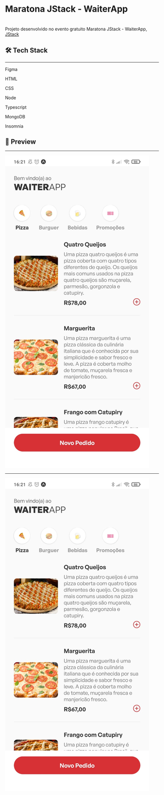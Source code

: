 <h1 style="margin-bottom: 40px">Maratona JStack - WaiterApp</h1>

<div>
  <p>Projeto desenvolvido no evento gratuito Maratona JStack - WaiterApp, <a href="https://jstack.com.br/"> JStack</a></p>

</div>

<div>
  <h2 style="margin-top: 30px">🛠️ Tech Stack</h2>
  <hr>

  <p>Figma</p>
  <p>HTML</p>
  <p>CSS</p>
  <p>Node</p>
  <p>Typescript</p>
  <p>MongoDB</p>
  <p>Insomnia</p>

</div>

<div>
  <h2 style="margin-top: 30px">👀 Preview</h2>
  <hr>
  <img src=".github/capa1.png" alt="Capa 1">
  <hr>
  <img src=".github/capa1.png" alt="Capa 2">
</div>
